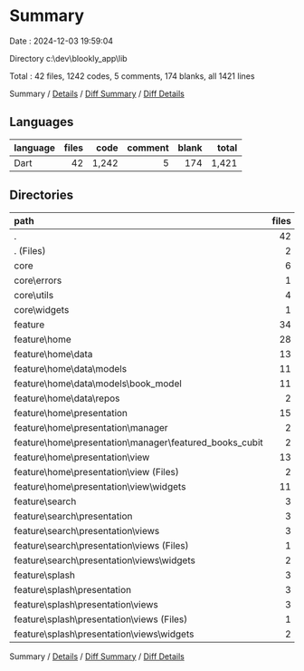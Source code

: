 # Summary

Date : 2024-12-03 19:59:04

Directory c:\\dev\\blookly_app\\lib

Total : 42 files,  1242 codes, 5 comments, 174 blanks, all 1421 lines

Summary / [Details](details.md) / [Diff Summary](diff.md) / [Diff Details](diff-details.md)

## Languages
| language | files | code | comment | blank | total |
| :--- | ---: | ---: | ---: | ---: | ---: |
| Dart | 42 | 1,242 | 5 | 174 | 1,421 |

## Directories
| path | files | code | comment | blank | total |
| :--- | ---: | ---: | ---: | ---: | ---: |
| . | 42 | 1,242 | 5 | 174 | 1,421 |
| . (Files) | 2 | 25 | 0 | 6 | 31 |
| core | 6 | 154 | 0 | 17 | 171 |
| core\\errors | 1 | 47 | 0 | 7 | 54 |
| core\\utils | 4 | 69 | 0 | 8 | 77 |
| core\\widgets | 1 | 38 | 0 | 2 | 40 |
| feature | 34 | 1,063 | 5 | 151 | 1,219 |
| feature\\home | 28 | 880 | 0 | 122 | 1,002 |
| feature\\home\\data | 13 | 449 | 0 | 77 | 526 |
| feature\\home\\data\\models | 11 | 397 | 0 | 69 | 466 |
| feature\\home\\data\\models\\book_model | 11 | 397 | 0 | 69 | 466 |
| feature\\home\\data\\repos | 2 | 52 | 0 | 8 | 60 |
| feature\\home\\presentation | 15 | 431 | 0 | 45 | 476 |
| feature\\home\\presentation\\manager | 2 | 13 | 0 | 7 | 20 |
| feature\\home\\presentation\\manager\\featured_books_cubit | 2 | 13 | 0 | 7 | 20 |
| feature\\home\\presentation\\view | 13 | 418 | 0 | 38 | 456 |
| feature\\home\\presentation\\view (Files) | 2 | 22 | 0 | 6 | 28 |
| feature\\home\\presentation\\view\\widgets | 11 | 396 | 0 | 32 | 428 |
| feature\\search | 3 | 96 | 0 | 12 | 108 |
| feature\\search\\presentation | 3 | 96 | 0 | 12 | 108 |
| feature\\search\\presentation\\views | 3 | 96 | 0 | 12 | 108 |
| feature\\search\\presentation\\views (Files) | 1 | 11 | 0 | 3 | 14 |
| feature\\search\\presentation\\views\\widgets | 2 | 85 | 0 | 9 | 94 |
| feature\\splash | 3 | 87 | 5 | 17 | 109 |
| feature\\splash\\presentation | 3 | 87 | 5 | 17 | 109 |
| feature\\splash\\presentation\\views | 3 | 87 | 5 | 17 | 109 |
| feature\\splash\\presentation\\views (Files) | 1 | 11 | 0 | 3 | 14 |
| feature\\splash\\presentation\\views\\widgets | 2 | 76 | 5 | 14 | 95 |

Summary / [Details](details.md) / [Diff Summary](diff.md) / [Diff Details](diff-details.md)